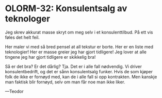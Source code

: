 # OLORM-32: Konsulentsalg av teknologer

<!-- 1. Hva gjør du akkurat nå? -->

Jeg skrev akkurat masse skryt om meg selv i et konsulenttilbud.
På ett vis føles det helt feil.

<!-- 2. Finner du kvalitet i det? -->

Her maler vi med så bred pensel at all tekstur er borte.
Her er en liste med teknologier!
Her er masse greier jeg har gjort tidligere!
Jeg lover at alle tingene jeg har gjort tidligere er skikkelig bra!

<!-- 3. Hvorfor / hvorfor ikke? -->

Så er det bra?
Er det dårlig?
Tja.
Det er i alle fall nødvendig.
Vi driver konsulentbedrift, og det er sånn konsulentsalg funker.
Hvis de som kjøper folk de ikke er fornøyd med, kan de i alle fall si opp kontrakten.
Men kanskje man faktisk blir fornøyd, selv om man får noe man ikke liker.

—Teodor
